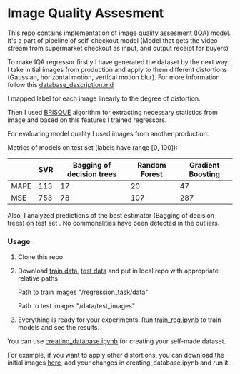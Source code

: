 # Image Quality Assesment

This repo contains implementation of image quality assesment (IQA) model. It's a part of pipeline of self-checkout model (Model that gets the video stream from supermarket checkout as input, and output receipt for buyers)

To make IQA regressor firstly I have generated the dataset by the next way: I take initial images from production and apply to them different distortions (Gaussian, horizontal motion, vertical motion blur). For more information follow this [database_description.md](https://github.com/fedor28/Image_Quality_Assesment/blob/main/regression_task/database_description.md)

I mapped label for each image linearly to the degree of distortion.

Then I used [BRISQUE](https://github.com/fedor28/Image_Quality_Assesment/blob/main/BRISQUE%20theory/am_asilomar_2011.pdf) algorithm for extracting necessary statistics from image and based on this features I trained regressors.

For evaluating model quality I used images from another production.

Metrics of models on test set (labels have range [0, 100]):

|         | SVR   | Bagging of  decision trees | Random Forest |  Gradient Boosting | 
| ------- | ----------- | ----------------------------------------------------------------------------------- | ----------------------------------------------------------------------------------- | -------- |
| MAPE    | 113   | 17                         | 20            |   47               | 
| MSE     | 753   | 78                         | 107           |   287              |

Also, I analyzed predictions of the best estimator (Bagging of decision trees) on test set . 
No commonalities have been detected in the outliers.

### Usage

1.	Clone this repo
2.	Download [train data](https://drive.google.com/drive/folders/170FK3Ji1fy0TvJZreAKzGL0Y91fjUxa7?usp=sharing), [test data](https://drive.google.com/drive/folders/1vAe47Y_DnP6FOMFIdhpsMG4KSa4x5-Hh?usp=sharing) and put in local repo with appropriate relative paths 

	Path to train images "/regression_task/data"

	Path to test images "/data/test_images"
3. Everything is ready for your experiments. Run [train_reg.ipynb](https://colab.research.google.com/drive/1FaHuGQ48ReYbPIlo_XW6dXtJc_HuKBba?usp=sharing) to train models and see the results.	


You can use [creating_database.ipynb](https://github.com/fedor28/Image_Quality_Assesment/blob/main/regression_task/creating_database.ipynb) for creating your self-made dataset.

For example, if you want to apply other distortions, you can download the initial images [here](https://drive.google.com/drive/folders/1vAe47Y_DnP6FOMFIdhpsMG4KSa4x5-Hh?usp=sharing), add your changes in creating_database.ipynb and run it.
